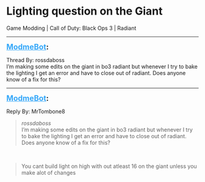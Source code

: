 # Lighting question on the Giant
Game Modding | Call of Duty: Black Ops 3 | Radiant

---
<strong style="font-size: 1.4em;"><span style="text-decoration: underline;text-decoration-color: #34a7f9;"><span style="color:#34a7f9;">ModmeBot</span></span>:</strong>

<p>Thread By: rossdaboss<br />I’m making some edits on the giant in bo3 radiant but whenever I try to bake the lighting I get an error and have to close out of radiant. Does anyone know of a fix for this?</p>

---
<strong style="font-size: 1.4em;"><span style="text-decoration: underline;text-decoration-color: #34a7f9;"><span style="color:#34a7f9;">ModmeBot</span></span>:</strong>

<p>Reply By: MrTombone8<br /><blockquote><em>rossdaboss</em><br />I’m making some edits on the giant in bo3 radiant but whenever I try to bake the lighting I get an error and have to close out of radiant. Does anyone know of a fix for this?</blockquote><br /><blockquote>You cant build light on high with out atleast 16 on the giant unless you make alot of changes</blockquote></p>
